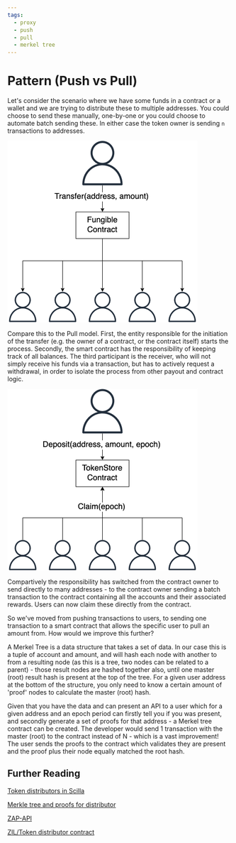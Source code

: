 ```yaml
---
tags:
  - proxy
  - push
  - pull
  - merkel tree
---
```


# Pattern (Push vs Pull)

Let's consider the scenario where we have some funds in a contract or a wallet and we are trying to distribute these to multiple addresses. You could choose to send these manually, one-by-one or you could choose to automate batch sending these. In either case the token owner is sending ```n``` transactions to addresses.

![Docusaurus](/img/recipes/patterns/push-diagram.png)

Compare this to the Pull model. First, the entity responsible for the initiation of the transfer (e.g. the owner of a contract, or the contract itself) starts the process. Secondly, the smart contract has the responsibility of keeping track of all balances. The third participant is the receiver, who will not simply receive his funds via a transaction, but has to actively request a withdrawal, in order to isolate the process from other payout and contract logic.

![Docusaurus](/img/recipes/patterns/pull-diagram.png)

Compartively the responsibility has switched from the contract owner to send directly to many addresses - to the contract owner sending a batch transaction to the contract containing all the accounts and their associated rewards. Users can now claim these directly from the contract.

So we've moved from pushing transactions to users, to sending one transaction to a smart contract that allows the specific user to pull an amount from. How would we improve this further?

A Merkel Tree is a data structure that takes a set of data. In our case this is a tuple of account and amount, and will hash each node with another to from a resulting node (as this is a tree, two nodes can be related to a parent) - those result nodes are hashed together also, until one master (root) result hash is present at the top of the tree. For a given user address at the bottom of the structure, you only need to know a certain amount of 'proof' nodes to calculate the master (root) hash.

Given that you have the data and can present an API to a user which for a given address and an epoch period can firstly tell you if you was present, and secondly generate a set of proofs for that address - a Merkel tree contract can be created. The developer would send 1 transaction with the master (root) to the contract instead of N - which is a vast improvement! The user sends the proofs to the contract which validates they are present and the proof plus their node equally matched the root hash.

## Further Reading

[Token distributors in Scilla](https://medium.com/builders-of-zilliqa/token-distributors-in-scilla-b37241f7466a)

[Merkle tree and proofs for distributor](https://medium.com/builders-of-zilliqa/merkle-tree-and-proofs-for-distributor-e9c54f737e9)

[ZAP-API](https://github.com/Switcheo/zap-api)

[ZIL/Token distributor contract](https://github.com/Switcheo/zwap-token/tree/master/contracts)